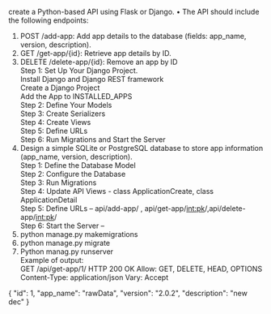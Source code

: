 create a Python-based API using Flask or Django. • The API should include the following endpoints:</br>
1. POST /add-app: Add app details to the database (fields: app_name, version, description).</br>
2. GET /get-app/{id}: Retrieve app details by ID.</br>
3. DELETE /delete-app/{id}: Remove an app by ID</br>
Step 1: Set Up Your Django Project.</br>
Install Django and Django REST framework</br>
Create a Django Project</br>
Add the App to INSTALLED_APPS</br>
Step 2: Define Your Models</br>
Step 3: Create Serializers</br>
Step 4: Create Views</br>
Step 5: Define URLs</br>
Step 6: Run Migrations and Start the Server</br>
2. Design a simple SQLite or PostgreSQL database to store app information (app_name, version, description).</br>
Step 1: Define the Database Model</br>
Step 2: Configure the Database</br>
Step 3: Run Migrations</br>
Step 4: Update API Views - class ApplicationCreate, class ApplicationDetail</br>
Step 5: Define URLs – api/add-app/ , api/get-app/<int:pk>/,api/delete-app/<int:pk>/</br>
Step 6: Start the Server – </br>
1.	python manage.py makemigrations</br>
2.	python manage.py migrate </br>
3.	Python manag.py runserver</br>
Example of output:</br>
	GET /api/get-app/1/
HTTP 200 OK
Allow: GET, DELETE, HEAD, OPTIONS
Content-Type: application/json
Vary: Accept

{
    "id": 1,
    "app_name": "rawData",
    "version": "2.0.2",
    "description": "new dec"
}

